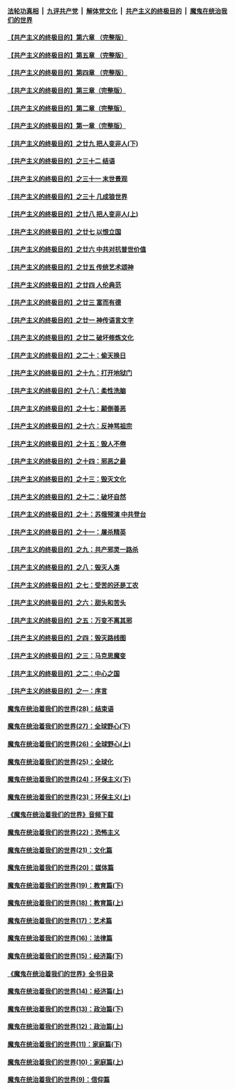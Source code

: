 

####  [法轮功真相](../../../../basic/blob/master/README.md?t=06261331) &nbsp;|&nbsp; [九评共产党](../../../../9ping.md/blob/master/README.md?t=06261331) &nbsp;|&nbsp; [解体党文化](../../../../jtdwh.md/blob/master/README.md?t=06261331)  &nbsp;|&nbsp; [共产主义的终极目的](../../../../gczydzjmd.md/blob/master/README.md?t=06261331) &nbsp;|&nbsp; [魔鬼在统治我们的世界](../../../../mgztzwmdsj.md/blob/master/README.md?t=06261331) 

#### [【共产主义的终极目的】第六章 （完整版）](../pages/nsc422/n11428913.md?t=06261331) 

#### [【共产主义的终极目的】第五章 （完整版）](../pages/nsc422/n11428912.md?t=06261331) 

#### [【共产主义的终极目的】第四章 （完整版）](../pages/nsc422/n11428907.md?t=06261331) 

#### [【共产主义的终极目的】第三章（完整版）](../pages/nsc422/n11428848.md?t=06261331) 

#### [【共产主义的终极目的】第二章（完整版）](../pages/nsc422/n11428831.md?t=06261331) 

#### [【共产主义的终极目的】第一章（完整版）](../pages/nsc422/n11417651.md?t=06261331) 

#### [【共产主义的终极目的】之廿九 把人变非人(下)](../pages/nsc422/n11344140.md?t=06261331) 

#### [【共产主义的终极目的】之三十二 结语](../pages/nsc422/n11360535.md?t=06261331) 

#### [【共产主义的终极目的】之三十一 末世景观](../pages/nsc422/n11351129.md?t=06261331) 

#### [【共产主义的终极目的】之三十 几成狼世界](../pages/nsc422/n11348280.md?t=06261331) 

#### [【共产主义的终极目的】之廿八 把人变非人(上)](../pages/nsc422/n11340492.md?t=06261331) 

#### [【共产主义的终极目的】之廿七 以恨立国](../pages/nsc422/n11336944.md?t=06261331) 

#### [【共产主义的终极目的】之廿六 中共对抗普世价值](../pages/nsc422/n11324785.md?t=06261331) 

#### [【共产主义的终极目的】之廿五 传统艺术颂神](../pages/nsc422/n11296396.md?t=06261331) 

#### [【共产主义的终极目的】之廿四 人伦典范](../pages/nsc422/n11296397.md?t=06261331) 

#### [【共产主义的终极目的】之廿三 富而有德](../pages/nsc422/n11283598.md?t=06261331) 

#### [【共产主义的终极目的】之廿一 神传语言文字](../pages/nsc422/n11263265.md?t=06261331) 

#### [【共产主义的终极目的】之廿二 破坏修炼文化](../pages/nsc422/n11245728.md?t=06261331) 

#### [【共产主义的终极目的】之二十：偷天换日](../pages/nsc422/n11238846.md?t=06261331) 

#### [【共产主义的终极目的】之十九：打开地狱门](../pages/nsc422/n11206376.md?t=06261331) 

#### [【共产主义的终极目的】之十八：柔性洗脑](../pages/nsc422/n11199994.md?t=06261331) 

#### [【共产主义的终极目的】之十七：颠倒善恶](../pages/nsc422/n11179782.md?t=06261331) 

#### [【共产主义的终极目的】之十六：反神骂祖宗](../pages/nsc422/n11166798.md?t=06261331) 

#### [【共产主义的终极目的】之十五：毁人不倦](../pages/nsc422/n11166792.md?t=06261331) 

#### [【共产主义的终极目的】之十四：邪恶之最](../pages/nsc422/n11150249.md?t=06261331) 

#### [【共产主义的终极目的】之十三：毁灭文化](../pages/nsc422/n11135227.md?t=06261331) 

#### [【共产主义的终极目的】之十二：破坏自然](../pages/nsc422/n11135214.md?t=06261331) 

#### [【共产主义的终极目的】之十：苏俄预演 中共登台](../pages/nsc422/n11118424.md?t=06261331) 

#### [【共产主义的终极目的】之十一：屠杀精英](../pages/nsc422/n11118442.md?t=06261331) 

#### [【共产主义的终极目的】之九：共产邪灵一路杀](../pages/nsc422/n11114139.md?t=06261331) 

#### [【共产主义的终极目的】之八：毁灭人类](../pages/nsc422/n11108503.md?t=06261331) 

#### [【共产主义的终极目的】之七：受苦的还是工农](../pages/nsc422/n11101809.md?t=06261331) 

#### [【共产主义的终极目的】之六：甜头和苦头](../pages/nsc422/n11096971.md?t=06261331) 

#### [【共产主义的终极目的】之五：万变不离其邪](../pages/nsc422/n11091285.md?t=06261331) 

#### [【共产主义的终极目的】之四：毁灭路线图](../pages/nsc422/n11086284.md?t=06261331) 

#### [【共产主义的终极目的】之三：马克思魔变](../pages/nsc422/n11061941.md?t=06261331) 

#### [【共产主义的终极目的】之二：中心之国](../pages/nsc422/n11047728.md?t=06261331) 

#### [【共产主义的终极目的】之一：序言](../pages/nsc422/n11086077.md?t=06261331) 

#### [魔鬼在统治着我们的世界(28)：结束语](../pages/nsc422/n10936246.md?t=06261331) 

#### [魔鬼在统治着我们的世界(27)：全球野心(下)](../pages/nsc422/n10928319.md?t=06261331) 

#### [魔鬼在统治着我们的世界(26)：全球野心(上)](../pages/nsc422/n10900318.md?t=06261331) 

#### [魔鬼在统治着我们的世界(25)：全球化](../pages/nsc422/n10788205.md?t=06261331) 

#### [魔鬼在统治着我们的世界(24)：环保主义(下)](../pages/nsc422/n10695307.md?t=06261331) 

#### [魔鬼在统治着我们的世界(23)：环保主义(上)](../pages/nsc422/n10688613.md?t=06261331) 

#### [《魔鬼在统治着我们的世界》音频下载](../pages/nsc422/n10635553.md?t=06261331) 

#### [魔鬼在统治着我们的世界(22)：恐怖主义](../pages/nsc422/n10614727.md?t=06261331) 

#### [魔鬼在统治着我们的世界(21)：文化篇](../pages/nsc422/n10597706.md?t=06261331) 

#### [魔鬼在统治着我们的世界(20)：媒体篇](../pages/nsc422/n10586579.md?t=06261331) 

#### [魔鬼在统治着我们的世界(19)：教育篇(下)](../pages/nsc422/n10564808.md?t=06261331) 

#### [魔鬼在统治着我们的世界(18)：教育篇(上)](../pages/nsc422/n10526970.md?t=06261331) 

#### [魔鬼在统治着我们的世界(17)：艺术篇](../pages/nsc422/n10499093.md?t=06261331) 

#### [魔鬼在统治着我们的世界(16)：法律篇](../pages/nsc422/n10485969.md?t=06261331) 

#### [魔鬼在统治着我们的世界(15)：经济篇(下)](../pages/nsc422/n10469975.md?t=06261331) 

#### [《魔鬼在统治着我们的世界》全书目录](../pages/nsc422/n10464261.md?t=06261331) 

#### [魔鬼在统治着我们的世界(14)：经济篇(上)](../pages/nsc422/n10457370.md?t=06261331) 

#### [魔鬼在统治着我们的世界(13)：政治篇(下)](../pages/nsc422/n10448270.md?t=06261331) 

#### [魔鬼在统治着我们的世界(12)：政治篇(上)](../pages/nsc422/n10444576.md?t=06261331) 

#### [魔鬼在统治着我们的世界(11)：家庭篇(下)](../pages/nsc422/n10440961.md?t=06261331) 

#### [魔鬼在统治着我们的世界(10)：家庭篇(上)](../pages/nsc422/n10435448.md?t=06261331) 

#### [魔鬼在统治着我们的世界(9)：信仰篇](../pages/nsc422/n10432159.md?t=06261331) 

